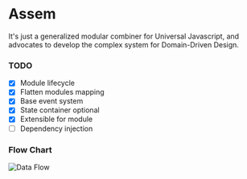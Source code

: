 # Assem
It's just a generalized modular combiner for Universal Javascript, and advocates to develop the complex system for Domain-Driven Design.

### TODO
 - [x] Module lifecycle
 - [x] Flatten modules mapping
 - [x] Base event system
 - [x] State container optional
 - [x] Extensible for module
 - [ ] Dependency injection
 
 ### Flow Chart
![Data Flow](https://raw.githubusercontent.com/unadlib/assem/master/flow_chart.png)
